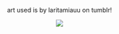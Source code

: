 <p align=center> art used is by laritamiauu on tumblr! <p align=center>


<p align="center">
  <img src="https://i.ibb.co/Z1Yp6NK4/forgithubmightuse.png"/>
</p>
